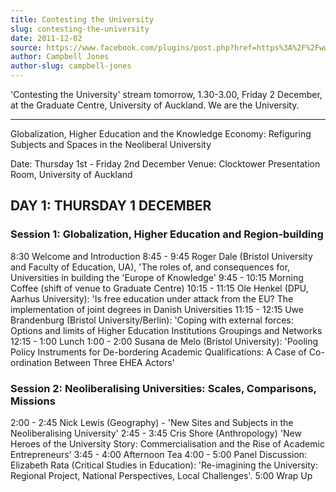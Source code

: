 ```yaml
---
title: Contesting the University
slug: contesting-the-university
date: 2011-12-02
source: https://www.facebook.com/plugins/post.php?href=https%3A%2F%2Fwww.facebook.com%2Fphoto.php%3Ffbid%3D128990217212226%26set%3Do.142710719157986%26type%3D3&show_text=true&width=500
author: Campbell Jones
author-slug: campbell-jones
---
```


'Contesting the University' stream tomorrow, 1.30-3.00, Friday 2 December, at the Graduate Centre, University of Auckland. We are the University.

---

Globalization, Higher Education and the Knowledge Economy: Refiguring Subjects and Spaces in the Neoliberal University

Date: Thursday 1st - Friday 2nd December
Venue: Clocktower Presentation Room, University of Auckland

## DAY 1: THURSDAY 1 DECEMBER
### Session 1: Globalization, Higher Education and Region-building
8:30 Welcome and Introduction
8:45 - 9:45 Roger Dale (Bristol University and Faculty of Education, UA), 'The roles of, and consequences for, Universities in building the 'Europe of Knowledge'
9:45 - 10:15 Morning Coffee (shift of venue to Graduate Centre)
10:15 - 11:15 Ole Henkel (DPU, Aarhus University): 'Is free education under attack from the EU? The implementation of joint degrees in Danish Universities 11:15 - 12:15 Uwe Brandenburg (Bristol University/Berlin): 'Coping with external forces: Options and limits of Higher Education Institutions Groupings and Networks
12:15 - 1:00 Lunch
1:00 - 2:00 Susana de Melo (Bristol University): 'Pooling Policy Instruments for De-bordering Academic Qualifications: A Case of Co-ordination Between Three EHEA Actors'

### Session 2: Neoliberalising Universities: Scales, Comparisons, Missions
2:00 - 2:45 Nick Lewis (Geography) - 'New Sites and Subjects in the Neoliberalising University'
2:45 - 3:45 Cris Shore (Anthropology) 'New Heroes of the University Story: Commercialisation and the Rise of Academic Entrepreneurs'
3:45 - 4:00 Afternoon Tea
4:00 - 5:00 Panel Discussion: Elizabeth Rata (Critical Studies in Education): 'Re-imagining the University: Regional Project, National Perspectives, Local Challenges'.
5:00 Wrap Up